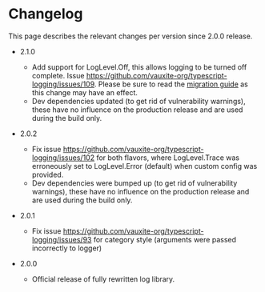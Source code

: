 # Changelog

This page describes the relevant changes per version since 2.0.0 release.

* 2.1.0
    * Add support for LogLevel.Off, this allows logging to be turned off complete.
      Issue https://github.com/vauxite-org/typescript-logging/issues/109. Please be sure to
      read the [migration guide](./migration.md) as this change may have an effect.
    * Dev dependencies updated (to get rid of vulnerability warnings), these have no influence on the production
      release and are used during the build only.

* 2.0.2
    * Fix issue https://github.com/vauxite-org/typescript-logging/issues/102 for both flavors, where LogLevel.Trace was
      erroneously set to LogLevel.Error (default) when custom config was provided.
    * Dev dependencies were bumped up (to get rid of vulnerability warnings), these have no influence on the production
      release and are used during the build only.

* 2.0.1
    * Fix issue https://github.com/vauxite-org/typescript-logging/issues/93 for category style (arguments were passed
      incorrectly to logger)

* 2.0.0
    * Official release of fully rewritten log library.
